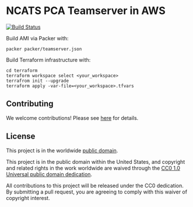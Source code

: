 # NCATS PCA Teamserver in AWS #

[![Build Status](https://travis-ci.com/cisagov/pca-teamserver-aws.svg?branch=develop)](https://travis-ci.com/cisagov/pca-teamserver-aws)

Build AMI via Packer with:
```
packer packer/teamserver.json
```

Build Terraform infrastructure with:
```
cd terraform
terraform workspace select <your_workspace>
terrafrom init --upgrade
terraform apply -var-file=<your_workspace>.tfvars
```

## Contributing ##

We welcome contributions!  Please see [here](CONTRIBUTING.md) for
details.

## License ##

This project is in the worldwide [public domain](LICENSE.md).

This project is in the public domain within the United States, and
copyright and related rights in the work worldwide are waived through
the [CC0 1.0 Universal public domain
dedication](https://creativecommons.org/publicdomain/zero/1.0/).

All contributions to this project will be released under the CC0
dedication. By submitting a pull request, you are agreeing to comply
with this waiver of copyright interest.

